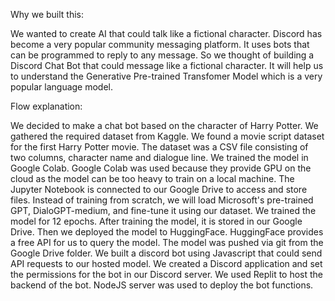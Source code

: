 Why we built this:

We wanted to create AI that could talk like a fictional character. Discord has become a very popular community messaging platform. It uses bots that can be programmed to reply to any message. So we thought of building a Discord Chat Bot that could message like a fictional character. It will help us to understand the Generative Pre-trained Transfomer Model which is a very popular language model.


Flow explanation:

We decided to make a chat bot based on the character of Harry Potter. We gathered the required dataset from Kaggle. We found a movie script dataset for the first Harry Potter movie. The dataset was a CSV file consisting of two columns, character name and dialogue line.
We trained the model in Google Colab. Google Colab was used because they provide GPU on the cloud as the model can be too heavy to train on a local machine. The Jupyter Notebook is connected to our Google Drive to access and store files. Instead of training from scratch, we will load Microsoft's pre-trained GPT, DialoGPT-medium, and fine-tune it using our dataset. We trained the model for 12 epochs. After training the model, it is stored in our Google Drive.
Then we deployed the model to HuggingFace. HuggingFace provides a free API for us to query the model. The model was pushed via git from the Google Drive folder.
We built a discord bot using Javascript that could send API requests to our hosted model. We created a Discord application and set the permissions for the bot in our Discord server.
We used Replit to host the backend of the bot. NodeJS server was used to deploy the bot functions.
